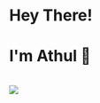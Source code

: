 # Hey There!
# I'm Athul 👋
<br/>
<img src="https://github-readme-stats.vercel.app/api?username=ultimateroman&show_icons=true&hide_border=true")/>
